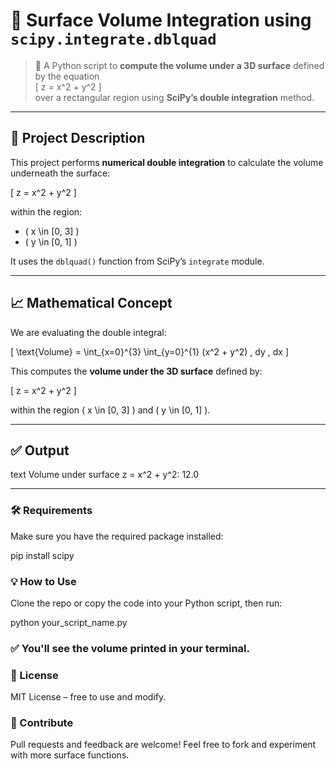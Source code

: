 # 🧮 Surface Volume Integration using `scipy.integrate.dblquad`


> 📌 A Python script to **compute the volume under a 3D surface** defined by the equation  
> \[
z = x^2 + y^2
\]  
> over a rectangular region using **SciPy’s double integration** method.

---

## 📂 Project Description

This project performs **numerical double integration** to calculate the volume underneath the surface:

\[
z = x^2 + y^2
\]

within the region:
- \( x \in [0, 3] \)
- \( y \in [0, 1] \)

It uses the `dblquad()` function from SciPy’s `integrate` module.

---

## 📈 Mathematical Concept

We are evaluating the double integral:

\[
\text{Volume} = \int_{x=0}^{3} \int_{y=0}^{1} (x^2 + y^2) \, dy \, dx
\]

This computes the **volume under the 3D surface** defined by:

\[
z = x^2 + y^2
\]

within the region \( x \in [0, 3] \) and \( y \in [0, 1] \).

---

## ✅ Output

text
Volume under surface z = x^2 + y^2: 12.0


---
### 🛠️ Requirements
Make sure you have the required package installed:


pip install scipy
### 💡 How to Use
Clone the repo or copy the code into your Python script, then run:

python your_script_name.py
### ✅ You'll see the volume printed in your terminal.


### 📎 License
MIT License – free to use and modify.

### 🤝 Contribute
Pull requests and feedback are welcome!
Feel free to fork and experiment with more surface functions.

